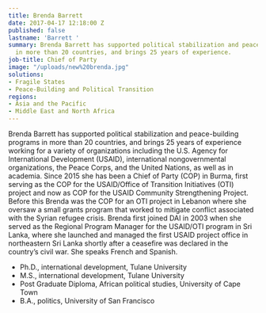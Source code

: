 ```yaml
---
title: Brenda Barrett
date: 2017-04-17 12:18:00 Z
published: false
lastname: 'Barrett '
summary: Brenda Barrett has supported political stabilization and peace-building programs
  in more than 20 countries, and brings 25 years of experience.
job-title: Chief of Party
image: "/uploads/new%20brenda.jpg"
solutions:
- Fragile States
- Peace-Building and Political Transition
regions:
- Asia and the Pacific
- Middle East and North Africa
---
```


Brenda Barrett has supported political stabilization and peace-building programs in more than 20 countries, and brings 25 years of experience working for a variety of organizations including the U.S. Agency for International Development (USAID), international nongovernmental organizations, the Peace Corps, and the United Nations, as well as in academia. Since 2015 she has been a Chief of Party (COP) in Burma, first serving as the COP for the USAID/Office of Transition Initiatives (OTI) project and now as COP for the USAID Community Strengthening Project. Before this Brenda was the COP for an OTI project in Lebanon where she oversaw a small grants program that worked to mitigate conflict associated with the Syrian refugee crisis. Brenda first joined DAI in 2003 when she served as the Regional Program Manager for the USAID/OTI program in Sri Lanka, where she launched and managed the first USAID project office in northeastern Sri Lanka shortly after a ceasefire was declared in the country’s civil war. She speaks French and Spanish.

* Ph.D., international development, Tulane University
* M.S., international development, Tulane University
* Post Graduate Diploma, African political studies, University of Cape Town
* B.A., politics, University of San Francisco